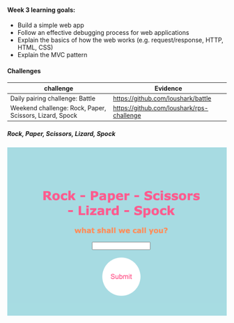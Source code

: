#### Week 3 learning goals:

- Build a simple web app
- Follow an effective debugging process for web applications
- Explain the basics of how the web works (e.g. request/response, HTTP, HTML, CSS)
- Explain the MVC pattern



#### Challenges

| challenge                                               | Evidence                                        |
| --------------------------------------------------------|-------------------------------------------------|
| Daily pairing challenge: Battle                         | https://github.com/loushark/battle              |
| Weekend challenge: Rock, Paper, Scissors, Lizard, Spock | https://github.com/loushark/rps-challenge       |



##### Rock, Paper, Scissors, Lizard, Spock

![rpsls](images/RPSLS_1.png)
